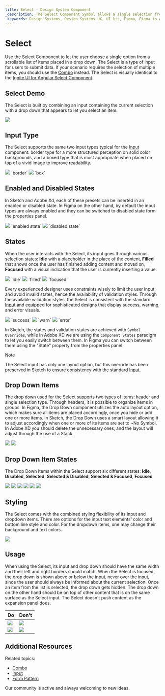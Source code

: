 ```yaml
---
title: Select - Design System Component
_description: The Select Component Symbol allows a single selection from a list of items placed in a dropdown.
_keywords: Design Systems, Design Systems UX, UI kit, Figma, Figma to Angular, Export code from Figma, Figma to HTML, Figma UI kits, Sketch, Ignite UI for Angular, Sketch to Angular, Angular, Angular Design System, Export code from Sketch, Design Kits for Angular, Sketch HTML, Sketch to HTML, Sketch UI kits, Adobe XD, Adobe XD to Angular, Export code from Adobe XD, Adobe XD to HTML, Adobe XD UI kits
---
```


# Select

Use the Select Component to let the user choose a single option from a scrollable list of items placed in a drop down. The Select is a type of input for users to submit data. If your scenario requires the selection of multiple items, you should use the [Combo](combo.md) instead. The Select is visually identical to the [Ignite UI for Angular Select Component](https://www.infragistics.com/products/ignite-ui-angular/angular/components/select.html).

## Select Demo

The Select is built by combining an input containing the current selection with a drop down that appears to let you select an item.

<img class="responsive-img" src="../images/select_demo.png" srcset="../images/select_demo@2x.png 2x" />

## Input Type

The Select supports the same two input types typical for the [Input](input.md) component: border type for a more structured perception on solid color backgrounds, and a boxed type that is most appropriate when placed on top of a vivid image to improve readability.


<img class="responsive-img" src="../images/select_border.png" srcset="../images/select_border@2x.png 2x" />
`border`
<img class="responsive-img" src="../images/select_box.png" srcset="../images/select_box@2x.png 2x" />
`box`

## Enabled and Disabled States

In Sketch and Adobe Xd, each of these presets can be inserted in an enabled or disabled state. In Figma on the other hand, by default the input types are always enabled and they can be switched to disabled state form the properties panel. 

<img class="responsive-img" src="../images/select_enabledstate.png" srcset="../images/select_enabledstate@2x.png 2x" />
`enabled state`
<img class="responsive-img" src="../images/select_disabledstate.png" srcset="../images/select_disabledstate@2x.png 2x" />
`disabled state`

## States

When the user interacts with the Select, its input goes through various selection states: **Idle** with a placeholder in the place of the content, **Filled** that shows once the user has finished adding content and moved on, **Focused** with a visual indication that the user is currently inserting a value.


<img class="responsive-img" src="../images/select_idle.png" srcset="../images/select_idle@2x.png 2x" />
`idle`

<img class="responsive-img" src="../images/select_filled.png" srcset="../images/select_filled@2x.png 2x" />
`filled`

<img class="responsive-img" src="../images/select_focused.png" srcset="../images/select_focused@2x.png 2x" />
`focused`

Every experienced designer uses constraints wisely to limit the user input and avoid invalid states, hence the availability of validation styles. Through the available validation styles, the Select is consistent with the standard [Input](input.md) and equipped for sophisticated designs that display success, warning, and error visuals.

<img class="responsive-img" src="../images/select_success.png" srcset="../images/select_success@2x.png 2x" />
`success`
<img class="responsive-img" src="../images/select_warning.png" srcset="../images/select_warning@2x.png 2x" />
`warn`
<img class="responsive-img" src="../images/select_error.png" srcset="../images/select_error@2x.png 2x" />
`error`

In Sketch, the states and validation states are achieved with `Symbol Overrides`, while in Adobe XD we are using the `Component States` paradigm to let you easily switch between them. In Figma you can switch between them using the "State" property from the properties panel.

> [!NOTE]
> The Select input has only one layout option, but this override has been preserved in Sketch to ensure consistency with the standard [Input](input.md).

## Drop Down Items

The drop down used for the Select supports two types of items: header and single selection type. Through headers, it is possible to organize items in groups. In Figma, the Drop Down component utilizes the auto layout option, which makes sure all items are placed accordingly, once you hide or add one or more items. In Sketch, the Drop Down uses a smart layout allowing it to adjust accordingly when one or more of its items are set to ~No Symbol. In Adobe XD you should delete the unnecessary ones, and the layout will adjust through the use of a Stack.

<img class="responsive-img" src="../images/select_item.png" srcset="../images/select_item@2x.png 2x" />

<img class="responsive-img" src="../images/select_header.png" srcset="../images/select_header@2x.png 2x" />

## Drop Down Item States

The Drop Down Items within the Select support six different states: **Idle**, **Disabled**, **Selected**, **Selected & Disabled**, **Selected & Focused**, **Focused**

<img class="responsive-img" src="../images/select_item_idle.png" srcset="../images/select_item_idle@2x.png 2x" />
<img class="responsive-img" src="../images/select_item_disabled.png" srcset="../images/select_item_disabled@2x.png 2x" />
<img class="responsive-img" src="../images/select_item_selected.png" srcset="../images/select_item_selected@2x.png 2x" />
<img class="responsive-img" src="../images/select_item_selected_disabled.png" srcset="../images/select_item_selected_disabled@2x.png 2x" />
<img class="responsive-img" src="../images/select_item_selected_focused.png" srcset="../images/select_item_selected_focused@2x.png 2x" />
<img class="responsive-img" src="../images/select_item_focused.png" srcset="../images/select_item_focused@2x.png 2x" />

## Styling

The Select comes with the combined styling flexibility of its input and dropdown items. There are options for the input text elements' color and bottom line style and color. For the dropdown items, one may change their background and text colors.

<img class="responsive-img" src="../images/select_styling.png" srcset="../images/select_styling@2x.png 2x" />

## Usage

When using the Select, its input and drop down should have the same width and their left and right borders should match. When the Select is focused, the drop down is shown above or below the input, never over the input, since the user should always be informed about the current selection. Once an item from the list is selected, the drop down gets hidden. The drop down on the other hand should be on top of other content that is on the same surface as the Select input. The Select doesn't push content as the expansion panel does.

| Do                                                                           | Don't                                                                            |
| ---------------------------------------------------------------------------- | -------------------------------------------------------------------------------- |
| <img class="responsive-img" src="../images/select_do1.png" srcset="../images/select_do1@2x.png 2x" /> | <img class="responsive-img" src="../images/select_dont1.png" srcset="../images/select_dont1@2x.png 2x" /> |
| <img class="responsive-img" src="../images/select_do2.png" srcset="../images/select_do2@2x.png 2x" /> | <img class="responsive-img" src="../images/select_dont2.png" srcset="../images/select_dont2@2x.png 2x" /> |

## Additional Resources

Related topics:

- [Combo](combo.md)
- [Input](input.md)
- [Form Pattern](../patterns/form.md)
  <div class="divider--half"></div>

Our community is active and always welcoming to new ideas.
